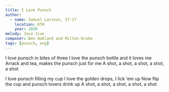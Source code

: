 ```yaml
---
title: I Love Punsch
author:
  - name: Samuel Larsson, IT-17
    location: KTH
    year: 2020
melody: Java Jive
composer: Ben Oakland and Milton Drake
tags: [punsch, eng]
---
```


I love punsch in bites of three
I love the punsch bottle and it loves me
Arrack and tea, makes the punsch just for me
A shot, a shot, a shot, a shot, a shot

I love punsch filling my cup
I love the golden drops, I lick ‘em up
Now flip the cup and punsch lovers drink up
A shot, a shot, a shot, a shot, a shot
